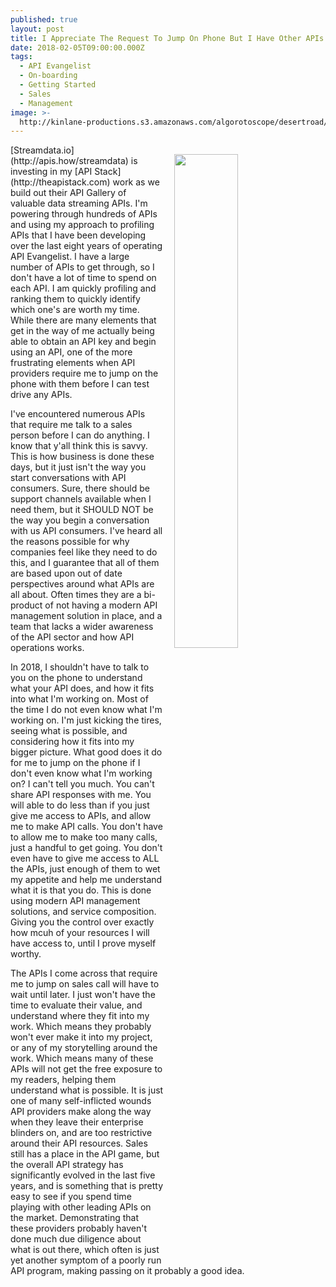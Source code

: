 ```yaml
---
published: true
layout: post
title: I Appreciate The Request To Jump On Phone But I Have Other APIs To Test Drive
date: 2018-02-05T09:00:00.000Z
tags:
  - API Evangelist
  - On-boarding
  - Getting Started
  - Sales
  - Management
image: >-
  http://kinlane-productions.s3.amazonaws.com/algorotoscope/desertroad/clean_view/file-00_00_00_00.jpg
---
```

<p><img src="http://kinlane-productions.s3.amazonaws.com/algorotoscope/desertroad/clean_view/file-00_00_00_00.jpg" align="right" width="45%" style="padding: 15px;" /></p>[Streamdata.io](http://apis.how/streamdata) is investing in my [API Stack](http://theapistack.com) work as we build out their API Gallery of valuable data streaming APIs. I'm powering through hundreds of APIs and using my approach to profiling APIs that I have been developing over the last eight years of operating API Evangelist. I have a large number of APIs to get through, so I don't have a lot of time to spend on each API. I am quickly profiling and ranking them to quickly identify which one's are worth my time. While there are many elements that get in the way of me actually being able to obtain an API key and begin using an API, one of the more frustrating elements when API providers require me to jump on the phone with them before I can test drive any APIs.

I've encountered numerous APIs that require me talk to a sales person before I can do anything. I know that y'all think this is savvy. This is how business is done these days, but it just isn't the way you start conversations with API consumers. Sure, there should be support channels available when I need them, but it SHOULD NOT be the way you begin a conversation with us API consumers. I've heard all the reasons possible for why companies feel like they need to do this, and I guarantee that all of them are based upon out of date perspectives around what APIs are all about. Often times they are a bi-product of not having a modern API management solution in place, and a team that lacks a wider awareness of the API sector and how API operations works.

In 2018, I shouldn't have to talk to you on the phone to understand what your API does, and how it fits into what I'm working on. Most of the time I do not even know what I'm working on. I'm just kicking the tires, seeing what is possible, and considering how it fits into my bigger picture. What good does it do for me to jump on the phone if I don't even know what I'm working on? I can't tell you much. You can't share API responses with me. You will able to do less than if you just give me access to APIs, and allow me to make API calls. You don't have to allow me to make too many calls, just a handful to get going. You don't even have to give me access to ALL the APIs, just enough of them to wet my appetite and help me understand what it is that you do. This is done using modern API management solutions, and service composition. Giving you the control over exactly how mcuh of your resources I will have access to, until I prove myself worthy.

The APIs I come across that require me to jump on sales call will have to wait until later. I just won't have the time to evaluate their value, and understand where they fit into my work. Which means they probably won't ever make it into my project, or any of my storytelling around the work. Which means many of these APIs will not get the free exposure to my readers, helping them understand what is possible. It is just one of many self-inflicted wounds API providers make along the way when they leave their enterprise blinders on, and are too restrictive around their API resources. Sales still has a place in the API game, but the overall API strategy has significantly evolved in the last five years, and is something that is pretty easy to see if you spend time playing with other leading APIs on the market. Demonstrating that these providers probably haven't done much due diligence about what is out there, which often is just yet another symptom of a poorly run API program, making passing on it probably a good idea.
